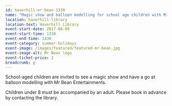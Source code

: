 ```yaml
---
id: haverhill-mr-bean-1330
name: "Magic show and balloon modelling for school age children with Mr Bean Entertainments - 1:30pm session"
location: haverhill-library
location-text: Haverhill Library
event-start-date: 2017-08-09
event-start-time: 1330
event-end-time: 1430
event-category: summer-holidays
event-image: /images/featured/featured-mr-bean.jpg
event-image-alt: Mr Bean logo
event-ticket-price: 2
breadcrumb: y
---
```


School-aged children are invited to see a magic show and have a go at balloon modelling with Mr Bean Entertainments.

Children under 8 must be accompanied by an adult. Please book in advance by contacting the library.
